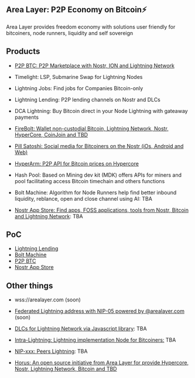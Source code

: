 ## Area Layer: P2P Economy on Bitcoin⚡️

Area Layer provides freedom economy with solutions user friendly for bitcoiners, node runners, liquidity and self sovereign

## Products

- [P2P BTC: P2P Marketplace with Nostr, ION and Lightning Network](https://github.com/AreaLayer/P2PBTC)

- Timelight: LSP, Submarine Swap for Lightning Nodes

- Lightning Jobs: Find jobs for Companies Bitcoin-only

- Lightning Lending: P2P lending channels on Nostr and DLCs

- DCA Lightning: Buy Bitcoin direct in your Node Lightning with gateaway payments

- [FireBolt: Wallet non-custodial Bitcoin, Lightning Network, Nostr, HyperCore, CoinJoin and TBD](https://github.com/AreaLayer/FireBolt)

- [Pill Satoshi: Social media for Bitcoiners on the Nostr (iOs, Android and Web)](https://github.com/AreaLayer/PillSatoshi)

- [HyperArm: P2P API for Bitcoin prices on Hypercore](https://github.com/AreaLayer/HyperArm)

- Hash Pool:  Based on Mining dev kit (MDK) offers APIs for miners and pool facilitating access Bitcoin timechain and others functions

- Bolt Machine: Algorithm for Node Runners help find better inbound liquidity, reblance, open and close channel using AI: TBA

- [Nostr App Store: Find apps, FOSS applications, tools from Nostr, Bitcoin and Lightning Network](https://github.com/AreaLayer/Nostr-App-Store): TBA

## PoC 

- [Lightning Lending](https://github.com/AreaLayer/Lightning-lending-PoC)
- [Bolt Machine](https://github.com/AreaLayer/Bolt-Machine-AI)
- [P2P BTC](https://github.com/AreaLayer/P2PBTC-PoC)
- [Nostr App Store](https://github.com/AreaLayer/Nostr-App-Store-PoC)

## Other things

- wss://arealayer.com (soon)

- [Federated Lightning address with NIP-05 powered by @arealayer.com](https://github.com/AreaLayer/LNURL) (soon)

- [DLCs for Lightning Network via Javascript library](https://github.com/AreaLayer/javascript-dlc): TBA

- [Intra-Lightning: Lightning implementation Node for Bitcoiners:](https://github.com/AreaLayer/Intra-Lightning) TBA

- [NIP-xxx: Peers Lightning](https://github.com/AreaLayer/NIP-xxx): TBA

- [Horus: An open source initiative from Area Layer for provide Hypercore, Nostr, Lightning Network, Bitcoin and TBD](https://github.com/Horus-Orgnazation)
